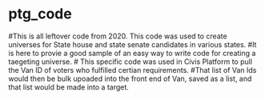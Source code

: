# ptg_code
#This is all leftover code from 2020. This code was used to create universes for State house and state senate candidates in various states. 
#It is here to provie a good sample of an easy way to write code for creating a taegeting universe. #
This specific code was used in Civis Platform to pull the Van ID of voters who fulfilled certian requirements. 
#That list of Van Ids would then be bulk upoaded into the front end of Van, saved as a list, and that list would be made into a target.
